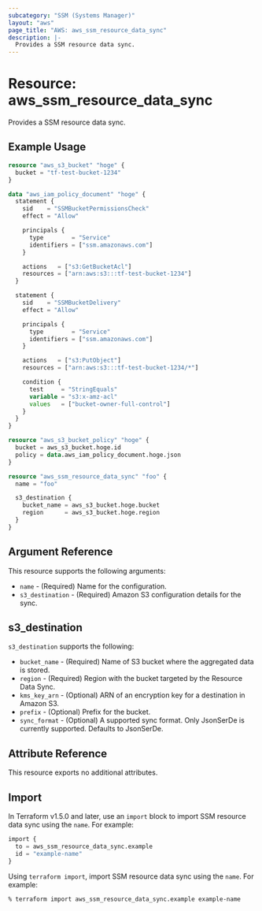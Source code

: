 ```yaml
---
subcategory: "SSM (Systems Manager)"
layout: "aws"
page_title: "AWS: aws_ssm_resource_data_sync"
description: |-
  Provides a SSM resource data sync.
---
```


# Resource: aws_ssm_resource_data_sync

Provides a SSM resource data sync.

## Example Usage

```terraform
resource "aws_s3_bucket" "hoge" {
  bucket = "tf-test-bucket-1234"
}

data "aws_iam_policy_document" "hoge" {
  statement {
    sid    = "SSMBucketPermissionsCheck"
    effect = "Allow"

    principals {
      type        = "Service"
      identifiers = ["ssm.amazonaws.com"]
    }

    actions   = ["s3:GetBucketAcl"]
    resources = ["arn:aws:s3:::tf-test-bucket-1234"]
  }

  statement {
    sid    = "SSMBucketDelivery"
    effect = "Allow"

    principals {
      type        = "Service"
      identifiers = ["ssm.amazonaws.com"]
    }

    actions   = ["s3:PutObject"]
    resources = ["arn:aws:s3:::tf-test-bucket-1234/*"]

    condition {
      test     = "StringEquals"
      variable = "s3:x-amz-acl"
      values   = ["bucket-owner-full-control"]
    }
  }
}

resource "aws_s3_bucket_policy" "hoge" {
  bucket = aws_s3_bucket.hoge.id
  policy = data.aws_iam_policy_document.hoge.json
}

resource "aws_ssm_resource_data_sync" "foo" {
  name = "foo"

  s3_destination {
    bucket_name = aws_s3_bucket.hoge.bucket
    region      = aws_s3_bucket.hoge.region
  }
}
```

## Argument Reference

This resource supports the following arguments:

* `name` - (Required) Name for the configuration.
* `s3_destination` - (Required) Amazon S3 configuration details for the sync.

## s3_destination

`s3_destination` supports the following:

* `bucket_name` - (Required) Name of S3 bucket where the aggregated data is stored.
* `region` - (Required) Region with the bucket targeted by the Resource Data Sync.
* `kms_key_arn` - (Optional) ARN of an encryption key for a destination in Amazon S3.
* `prefix` - (Optional) Prefix for the bucket.
* `sync_format` - (Optional) A supported sync format. Only JsonSerDe is currently supported. Defaults to JsonSerDe.

## Attribute Reference

This resource exports no additional attributes.

## Import

In Terraform v1.5.0 and later, use an `import` block to import SSM resource data sync using the `name`. For example:

```terraform
import {
  to = aws_ssm_resource_data_sync.example
  id = "example-name"
}
```

Using `terraform import`, import SSM resource data sync using the `name`. For example:

```console
% terraform import aws_ssm_resource_data_sync.example example-name
```
